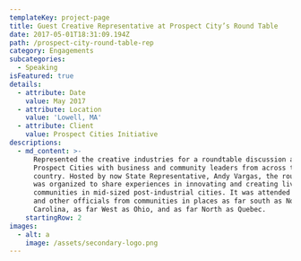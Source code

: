 ```yaml
---
templateKey: project-page
title: Guest Creative Representative at Prospect City’s Round Table
date: 2017-05-01T18:31:09.194Z
path: /prospect-city-round-table-rep
category: Engagements
subcategories:
  - Speaking
isFeatured: true
details:
  - attribute: Date
    value: May 2017
  - attribute: Location
    value: 'Lowell, MA'
  - attribute: Client
    value: Prospect Cities Initiative
descriptions:
  - md_content: >-
      Represented the creative industries for a roundtable discussion about
      Prospect Cities with business and community leaders from across the
      country. Hosted by now State Representative, Andy Vargas, the roundtable
      was organized to share experiences in innovating and creating livable
      communities in mid-sized post-industrial cities. It was attended by Mayors
      and other officials from communities in places as far south as North
      Carolina, as far West as Ohio, and as far North as Quebec.
    startingRow: 2
images:
  - alt: a
    image: /assets/secondary-logo.png
---
```


